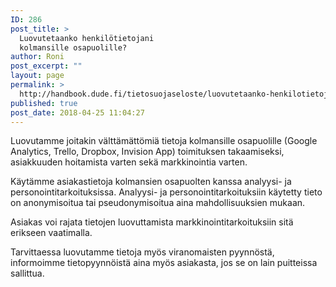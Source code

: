 ```yaml
---
ID: 286
post_title: >
  Luovutetaanko henkilötietojani
  kolmansille osapuolille?
author: Roni
post_excerpt: ""
layout: page
permalink: >
  http://handbook.dude.fi/tietosuojaseloste/luovutetaanko-henkilotietojani-kolmansille-osapuolille
published: true
post_date: 2018-04-25 11:04:27
---
```

Luovutamme joitakin välttämättömiä tietoja kolmansille osapuolille (Google Analytics, Trello, Dropbox, Invision App) toimituksen takaamiseksi, asiakkuuden hoitamista varten sekä markkinointia varten.

Käytämme asiakastietoja kolmansien osapuolten kanssa analyysi- ja personointitarkoituksissa. Analyysi- ja personointitarkoituksiin käytetty tieto on anonymisoitua tai pseudonymisoitua aina mahdollisuuksien mukaan.

Asiakas voi rajata tietojen luovuttamista markkinointitarkoituksiin sitä erikseen vaatimalla.

Tarvittaessa luovutamme tietoja myös viranomaisten pyynnöstä, informoimme tietopyynnöistä aina myös asiakasta, jos se on lain puitteissa sallittua.